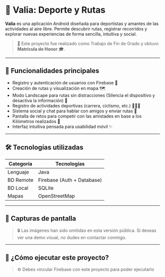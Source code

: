 # 🧭 Valia: Deporte y Rutas

**Valia** es una aplicación Android diseñada para deportistas y amantes de las actividades al aire libre. Permite descubrir rutas, registrar recorridos y explorar nuevas experiencias de forma sencilla, intuitiva y social.

> 📱 Este proyecto fue realizado como Trabajo de Fin de Grado y obtuvo **Matrícula de Honor** 🎓.

---

## 🚀 Funcionalidades principales

- Registro y autenticación de usuarios con Firebase 🔐
- Creación de rutas y visualización en mapa 🗺️
- Modo Landscape para rutas sin distracciones (Silencia el dispositivo y desactiva la información) 🌳
- Registro de actividades deportivas (carrera, ciclismo, etc.) 🏃‍♀️🚴
- Sistema social y chat para hablar con amigos y enviar rutas 👥
- Pantalla de retos para competir con las amistades en base a los Kilómetros realizados 🏅
- Interfaz intuitiva pensada para usabilidad móvil ✨

---

## 🛠️ Tecnologías utilizadas

| Categoría     | Tecnologías                 |
|---------------|-----------------------------|
| Lenguaje      | Java                        |
| BD Remote     | Firebase (Auth + Database)  |
| BD Local      | SQLite                      |
| Mapas         | OpenStreetMap               |

---

## 📸 Capturas de pantalla

> 🔒 Las imágenes han sido omitidas en esta versión pública. Si deseas ver una demo visual, no dudes en contactar conmigo.

---

## 🧪 ¿Cómo ejecutar este proyecto?

> ⚙️ Debes vincular Firebase con este proyecto para poder ejecutarlo
